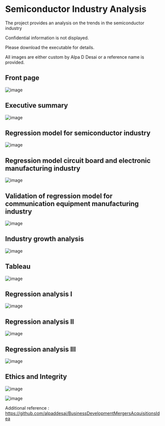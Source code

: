 # Semiconductor Industry Analysis

The project provides an analysis on the trends in the semiconductor industry

Confidential information is not displayed.

Please download the executable for details.

All images are either custom by Alpa D Desai or a reference name is provided.

## Front page
![image](image.png)

## Executive summary
![image](image1.png)

## Regression model for semiconductor industry
![image](image2.png)

## Regression model circuit board and electronic manufacturing industry
![image](image3.png)

## Validation of regression model for communication equipment manufacturing industry
![image](image4.png)

## Industry growth analysis
![image](image5.png)

## Tableau
![image](image6.png)

## Regression analysis I
![image](image7.png)

## Regression analysis II
![image](image8.png)

## Regression analysis III
![image](image9.png)

## Ethics and Integrity
![image](EthicsandExcellence.png)

![image](USCopyrightCertificate.png)

Additional reference : https://github.com/alpaddesai/BusinessDevelopmentMergersAcquisitionsIdea

